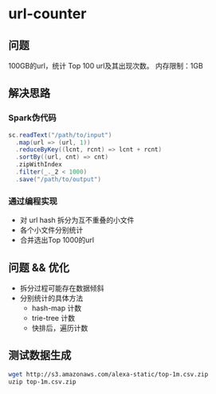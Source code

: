 # url-counter

## 问题
100GB的url，统计 Top 100 url及其出现次数。
内存限制：1GB

## 解决思路

### Spark伪代码
```scala
sc.readText("/path/to/input")
  .map(url => (url, 1))
  .reduceByKey((lcnt, rcnt) => lcnt + rcnt)
  .sortBy((url, cnt) => cnt)
  .zipWithIndex
  .filter(_._2 < 1000)
  .save("/path/to/output")
```

### 通过编程实现

* 对 url hash 拆分为互不重叠的小文件
* 各个小文件分别统计
* 合并选出Top 1000的url

## 问题 && 优化

* 拆分过程可能存在数据倾斜
* 分别统计的具体方法
  * hash-map 计数
  * trie-tree 计数
  * 快排后，遍历计数

## 测试数据生成

```bash
wget http://s3.amazonaws.com/alexa-static/top-1m.csv.zip
uzip top-1m.csv.zip
```
